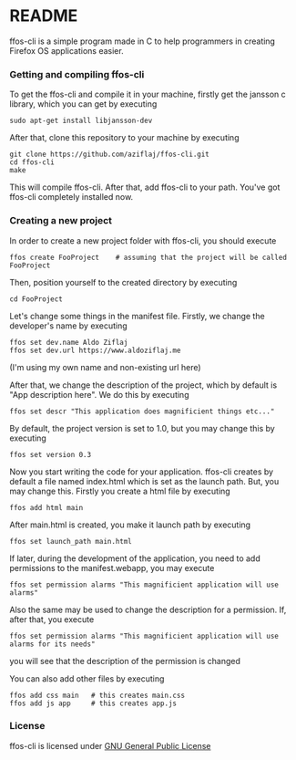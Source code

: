 # README #

ffos-cli is a simple program made in C to help programmers in creating Firefox OS applications easier. 

### Getting and compiling ffos-cli ###
To get the ffos-cli and compile it in your machine, firstly get the jansson c library, which you can get by executing
```
sudo apt-get install libjansson-dev
```

After that, clone this repository to your machine by executing
```
git clone https://github.com/aziflaj/ffos-cli.git
cd ffos-cli
make
```

This will compile ffos-cli. After that, add ffos-cli to your path. You've got ffos-cli completely installed now.

### Creating a new project ###
In order to create a new project folder with ffos-cli, you should execute
```
ffos create FooProject    # assuming that the project will be called FooProject
```

Then, position yourself to the created directory by executing
```
cd FooProject
```

Let's change some things in the manifest file. Firstly, we change the developer's name by executing
```
ffos set dev.name Aldo Ziflaj
ffos set dev.url https://www.aldoziflaj.me
```

(I'm using my own name and non-existing url here)

After that, we change the description of the project, which by default is "App description here". We do this by executing
```
ffos set descr "This application does magnificient things etc..."
```

By default, the project version is set to 1.0, but you may change this by executing
```
ffos set version 0.3
```

Now you start writing the code for your application. ffos-cli creates by default a file named index.html which is set as the launch path. But, you may change this. Firstly you create a html file by executing
```
ffos add html main
```
After main.html is created, you make it launch path by executing
```
ffos set launch_path main.html
```

If later, during the development of the application, you need to add permissions to the manifest.webapp, you may execute
```
ffos set permission alarms "This magnificient application will use alarms"
```
Also the same may be used to change the description for a permission. If, after that, you execute
```
ffos set permission alarms "This magnificient application will use alarms for its needs"
```
you will see that the description of the permission is changed

You can also add other files by executing
```
ffos add css main 	# this creates main.css
ffos add js app		# this creates app.js
```

### License ###
ffos-cli is licensed under [GNU General Public License](http://www.gnu.org/copyleft/gpl.html)
